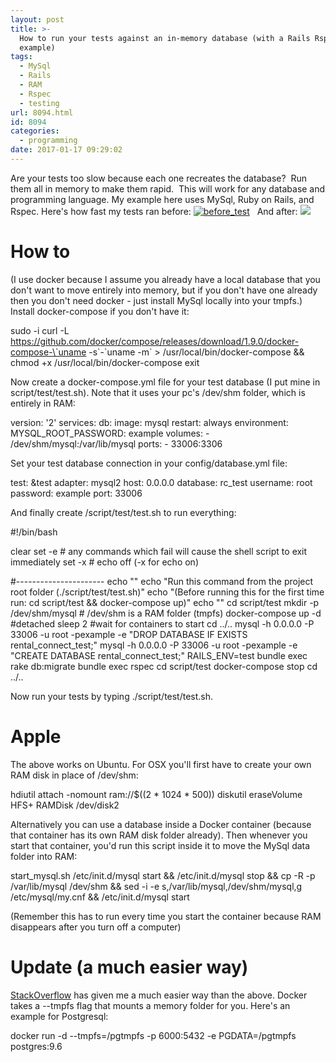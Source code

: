 ```yaml
---
layout: post
title: >-
  How to run your tests against an in-memory database (with a Rails Rspec MySql
  example)
tags:
  - MySql
  - Rails
  - RAM
  - Rspec
  - testing
url: 8094.html
id: 8094
categories:
  - programming
date: 2017-01-17 09:29:02
---
```


Are your tests too slow because each one recreates the database?  Run them all in memory to make them rapid.  This will work for any database and programming language. My example here uses MySql, Ruby on Rails, and Rspec. Here's how fast my tests ran before: [![before_test](http://richardcooke.info/wp-content/uploads/2017/01/before_test.gif)](http://richardcooke.info/wp-content/uploads/2017/01/before_test.gif)   And after: [![](http://richardcooke.info/wp-content/uploads/2017/01/after_test.gif)](http://richardcooke.info/wp-content/uploads/2017/01/after_test.gif)  

How to
======

(I use docker because I assume you already have a local database that you don't want to move entirely into memory, but if you don't have one already then you don't need docker - just install MySql locally into your tmpfs.) Install docker-compose if you don't have it:

sudo -i
curl -L https://github.com/docker/compose/releases/download/1.9.0/docker-compose-\`uname -s\`-\`uname -m\` > /usr/local/bin/docker-compose &&
chmod +x /usr/local/bin/docker-compose
exit

Now create a docker-compose.yml file for your test database (I put mine in script/test/test.sh). Note that it uses your pc's /dev/shm folder, which is entirely in RAM:

version: '2'
services:
  db:
    image: mysql
    restart: always
    environment:
      MYSQL\_ROOT\_PASSWORD: example
    volumes:
      \- /dev/shm/mysql:/var/lib/mysql
    ports:
      \- 33006:3306

Set your test database connection in your config/database.yml file:

test: &test
  adapter: mysql2
  host: 0.0.0.0
  database: rc_test
  username: root
  password: example
  port: 33006

And finally create /script/test/test.sh to run everything:

#!/bin/bash

clear
set -e # any commands which fail will cause the shell script to exit immediately
set -x # echo off (-x for echo on)

#----------------------
echo ""
echo "Run this command from the project root folder (./script/test/test.sh)"
echo "(Before running this for the first time run: cd script/test && docker-compose up)"
echo ""
cd script/test
mkdir -p /dev/shm/mysql # /dev/shm is a RAM folder (tmpfs)
docker-compose up -d #detached
sleep 2 #wait for containers to start
cd ../..
mysql -h 0.0.0.0 -P 33006 -u root -pexample -e "DROP DATABASE IF EXISTS rental\_connect\_test;"
mysql -h 0.0.0.0 -P 33006 -u root -pexample -e "CREATE DATABASE rental\_connect\_test;"
RAILS_ENV=test bundle exec rake db:migrate
bundle exec rspec
cd script/test
docker-compose stop
cd ../..

Now run your tests by typing ./script/test/test.sh.

Apple
=====

The above works on Ubuntu. For OSX you'll first have to create your own RAM disk in place of /dev/shm:

hdiutil attach -nomount ram://$((2 * 1024 * 500))
diskutil eraseVolume HFS+ RAMDisk /dev/disk2

Alternatively you can use a database inside a Docker container (because that container has its own RAM disk folder already). Then whenever you start that container, you'd run this script inside it to move the MySql data folder into RAM:

start_mysql.sh 
/etc/init.d/mysql start && 
/etc/init.d/mysql stop && 
cp -R -p /var/lib/mysql /dev/shm && 
sed -i -e s,/var/lib/mysql,/dev/shm/mysql,g /etc/mysql/my.cnf && 
/etc/init.d/mysql start

(Remember this has to run every time you start the container because RAM disappears after you turn off a computer)

Update (a much easier way)
==========================

[StackOverflow](https://stackoverflow.com/questions/42226418/how-to-move-postresql-to-ram-disk-in-docker) has given me a much easier way than the above. Docker takes a --tmpfs flag that mounts a memory folder for you. Here's an example for Postgresql:

docker run -d --tmpfs=/pgtmpfs -p 6000:5432 -e PGDATA=/pgtmpfs postgres:9.6